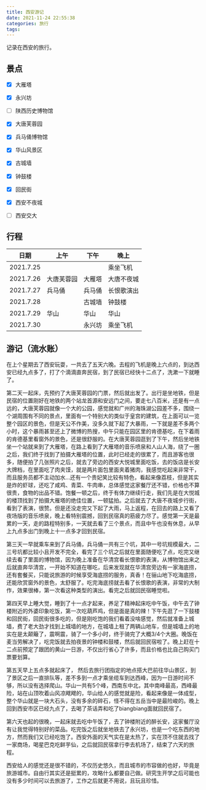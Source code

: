```yaml
---
title: 西安游记
date: 2021-11-24 22:55:38
categories: 旅行
tags:
---
```

记录在西安的旅行。
<!--more-->
## 景点

- [x] 大雁塔
- [x] 永兴坊
- [ ] 陕西历史博物馆
- [x] 大唐芙蓉园
- [x] 兵马俑博物馆
- [x] 华山风景区
- [x] 古城墙
- [x] 钟鼓楼
- [x] 回民街
- [x] 西安不夜城
- [ ] 西安交大



## 行程

| 日期      | 上午       | 下午   | 晚上       |
| --------- | ---------- | ------ | ---------- |
| 2021.7.25 |            |        | 乘坐飞机   |
| 2021.7.26 | 大唐芙蓉园 | 大雁塔 | 大唐不夜城 |
| 2021.7.27 | 兵马俑     | 兵马俑 | 长恨歌演出 |
| 2021.7.28 |            | 古城墙 | 钟鼓楼     |
| 2021.7.29 | 华山       | 华山   | 华山       |
| 2021.7.30 |            | 永兴坊 | 乘坐飞机   |



## 游记（流水账）

在上个星期去了西安玩耍，一共去了五天六晚。去程的飞机是晚上六点的，到达西安已经九点多了，打了个滴滴直奔民宿，到了民宿已经快十二点了，洗漱一下就睡了。

第二天一起床，先预约了大唐芙蓉园的门票，然后就出发了。出行是坐地铁，但是民宿的位置刚好在地铁的两个站龙首源和安远门之间，要走七八百米，还是有一点远的，大唐芙蓉园就像一个大的公园，感觉就和广州的海珠湖公园差不多，围绕一个湖周围有不同的景点，里面有一个特别大的类似于皇宫的建筑，在上面可以一览整个园区的景色，但是天公不作美，没多久就下起了大暴雨，一下就是差不多两个小时，这个暴雨甚至还上了微博的热搜，中午只能在园区里的肯德基吃，在下着雨的肯德基里看窗外的景色，还是很舒服的。在大唐芙蓉园逛到了下午，然后坐地铁坐一个站就来到了大雁塔，在路上看到了大雁塔的音乐喷泉和人山人海，绕了一圈之后，我们终于找到了拍摄大雁塔的位置，此时已经走的很累了，而且游客也很多，随便拍了几张照片之后，就去了旁边的西安大悦城里面吃饭，去的饭店是长安大牌档，在里面吃了肉夹馍，就是两片面包里面夹着猪肉，我感觉吃起来非常干，而且服务员都不主动加水…还有一个贵妃笑比较有特色，看起来像荔枝，但是其实是炸的虾球，还吃了咸鸡、青菜、牛肉串，总体感觉这家餐厅还不错，价格也不算很贵，食物的出品不错。饱餐一顿之后，终于有体力继续行走，我们先是在大悦城的楼顶找到了拍摄大雁塔的绝佳位置，一顿猛拍。之后就去了大唐不夜城步行街，看到了表演，很赞。但是还没走完又下起了大雨，马上返程，在回去的路上又看了夜场版的音乐喷泉，晚上看特别震撼，回到民宿真的筋疲力尽了。感觉第一天是最累的一天，走的路程特别多，一天就去看了三个景点，而且中午也没有休息，从早上九点多出门到晚上十一点多才回到民宿。

第三天一早就乘车来到了兵马俑，兵马俑一共有三个坑，其中一号坑规模最大，二三号坑都比较小且开发不完全，看完了三个坑之后就在里面随便吃了点，吃完又继续去看了里面的博物馆，因为晚上准备在华清宫看长恨歌的表演，从博物馆出来之后就直奔华清宫，一开始不知道在哪吃，后来发现就在华清宫旁边有一家海底捞，还有套餐买，只能说旅游的时候享受海底捞的服务，真香！在骊山地下吃海底捞，还能欣赏窗外的景色，太舒服了。吃完海底捞就去看了长恨歌的表演，非常的大制作，效果很棒，第一次看这种类型的演出。看完之后就回民宿睡觉啦。

第四天早上睡大觉，睡到了十一点才起来，养足了精神起床吃中午饭，中午去了钟楼附近的外婆印象吃饭，第一次吃葫芦鸡，但是面是真的辣！下午先逛了一下鼓楼和回民街，回民街很多吃的，但是刚吃饱的我们看着没啥感觉，然后就准备上城墙，费了老大劲才找到上城墙的地方，在城墙上租了两辆山地车，但是城墙上的地实在是太颠簸了，震啊震，骑了一个多小时，终于骑完了大概3/4个大圈。晚饭在麦当劳解决了，吃完饭就去拍夜景的钟楼和鼓楼，然后就回民宿啦了。晚上赶在十二点前预定了跟团的黄山一日游，不仅出行省心了许多，而且价格也比自己购买门票要划算。

第五天早上五点多就起床了， 然后去旅行团指定的地点搭大巴前往华山景区，到了景区之后一直排队等，差不多到一点才乘坐缆车到达西峰，因为一日游时间不够，所以没有选择爬山。华山一共有5个峰，西南东中北，其中南峰最高，西峰最险，站在山顶吹着山风凉飕飕的，华山给人的感觉就是险，看起来像是一体成型，整个华山就是一块大石头，没有多余的碎石，怪不得在五岳当中是最险峻的。晚上回到西安市区已经九点了，去喝了茶话弄和吃了biangbiang面就回民宿了。

第六天也起的很晚，一起床就去吃中午饭了，去了钟楼附近的醉长安，这家餐厅没有让我觉得特别好的菜品。吃完饭之后就坐地铁去了永兴坊，也是一个吃东西的地方，然而我们又已经吃饱了。西安外面的天气实在是太热了，实在顶不住就去找了一家商场，喝星巴克吃鲜芋仙，之后就回民宿拿行李去机场了，结束了六天的旅程。

西安给人的感觉还是很不错的，不仅历史悠久，而且城市的市容做的也好，毕竟是旅游城市。自由行其实还是挺累的，攻略什么都要自己做。研究生开学之后可能也没有多少时间可以去旅游了，工作之后就更不用说，且玩且珍惜。